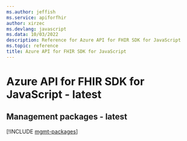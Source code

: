 ```yaml
---
ms.author: jeffish
ms.service: apiforfhir
author: xirzec
ms.devlang: javascript
ms.data: 10/03/2022
description: Reference for Azure API for FHIR SDK for JavaScript
ms.topic: reference
title: Azure API for FHIR SDK for JavaScript
---
```

# Azure API for FHIR SDK for JavaScript - latest

## Management packages - latest
[!INCLUDE [mgmt-packages](api-for-fhir-mgmt-index.md)]